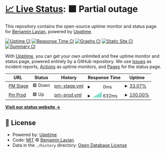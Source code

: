 # [📈 Live Status](https://blavian.github.io/status_codes): <!--live status--> **🟧 Partial outage**

This repository contains the open-source uptime monitor and status page for [Benjamin Lavian](https://blavian.github.io/status_codes), powered by [Upptime](https://github.com/upptime/upptime).

[![Uptime CI](https://github.com/blavian/status_codes/workflows/Uptime%20CI/badge.svg)](https://github.com/blavian/status_codes/actions?query=workflow%3A%22Uptime+CI%22)
[![Response Time CI](https://github.com/blavian/status_codes/workflows/Response%20Time%20CI/badge.svg)](https://github.com/blavian/status_codes/actions?query=workflow%3A%22Response+Time+CI%22)
[![Graphs CI](https://github.com/blavian/status_codes/workflows/Graphs%20CI/badge.svg)](https://github.com/blavian/status_codes/actions?query=workflow%3A%22Graphs+CI%22)
[![Static Site CI](https://github.com/blavian/status_codes/workflows/Static%20Site%20CI/badge.svg)](https://github.com/blavian/status_codes/actions?query=workflow%3A%22Static+Site+CI%22)
[![Summary CI](https://github.com/blavian/status_codes/workflows/Summary%20CI/badge.svg)](https://github.com/blavian/status_codes/actions?query=workflow%3A%22Summary+CI%22)

With [Upptime](https://upptime.js.org), you can get your own unlimited and free uptime monitor and status page, powered entirely by a GitHub repository. We use [Issues](https://github.com/blavian/status_codes/issues) as incident reports, [Actions](https://github.com/blavian/status_codes/actions) as uptime monitors, and [Pages](https://blavian.github.io/status_codes) for the status page.

<!--start: status pages-->
<!-- This summary is generated by Upptime (https://github.com/upptime/upptime) -->
<!-- Do not edit this manually, your changes will be overwritten -->
<!-- prettier-ignore -->
| URL | Status | History | Response Time | Uptime |
| --- | ------ | ------- | ------------- | ------ |
| <img alt="" src="https://icons.duckduckgo.com/ip3/www.apollo.stage.mpulsemobile.com.ico" height="13"> [PM Stage](https://www.apollo.stage.mpulsemobile.com) | 🟥 Down | [pm-stage.yml](https://github.com/blavian/status_codes/commits/HEAD/history/pm-stage.yml) | <details><summary><img alt="Response time graph" src="./graphs/pm-stage/response-time-week.png" height="20"> 0ms</summary><br><a href="https://blavian.github.io/status_codes/history/pm-stage"><img alt="Response time 0" src="https://img.shields.io/endpoint?url=https%3A%2F%2Fraw.githubusercontent.com%2Fblavian%2Fstatus_codes%2FHEAD%2Fapi%2Fpm-stage%2Fresponse-time.json"></a><br><a href="https://blavian.github.io/status_codes/history/pm-stage"><img alt="24-hour response time 0" src="https://img.shields.io/endpoint?url=https%3A%2F%2Fraw.githubusercontent.com%2Fblavian%2Fstatus_codes%2FHEAD%2Fapi%2Fpm-stage%2Fresponse-time-day.json"></a><br><a href="https://blavian.github.io/status_codes/history/pm-stage"><img alt="7-day response time 0" src="https://img.shields.io/endpoint?url=https%3A%2F%2Fraw.githubusercontent.com%2Fblavian%2Fstatus_codes%2FHEAD%2Fapi%2Fpm-stage%2Fresponse-time-week.json"></a><br><a href="https://blavian.github.io/status_codes/history/pm-stage"><img alt="30-day response time 0" src="https://img.shields.io/endpoint?url=https%3A%2F%2Fraw.githubusercontent.com%2Fblavian%2Fstatus_codes%2FHEAD%2Fapi%2Fpm-stage%2Fresponse-time-month.json"></a><br><a href="https://blavian.github.io/status_codes/history/pm-stage"><img alt="1-year response time 0" src="https://img.shields.io/endpoint?url=https%3A%2F%2Fraw.githubusercontent.com%2Fblavian%2Fstatus_codes%2FHEAD%2Fapi%2Fpm-stage%2Fresponse-time-year.json"></a></details> | <details><summary><a href="https://blavian.github.io/status_codes/history/pm-stage">33.07%</a></summary><a href="https://blavian.github.io/status_codes/history/pm-stage"><img alt="All-time uptime 33.07%" src="https://img.shields.io/endpoint?url=https%3A%2F%2Fraw.githubusercontent.com%2Fblavian%2Fstatus_codes%2FHEAD%2Fapi%2Fpm-stage%2Fuptime.json"></a><br><a href="https://blavian.github.io/status_codes/history/pm-stage"><img alt="24-hour uptime 33.07%" src="https://img.shields.io/endpoint?url=https%3A%2F%2Fraw.githubusercontent.com%2Fblavian%2Fstatus_codes%2FHEAD%2Fapi%2Fpm-stage%2Fuptime-day.json"></a><br><a href="https://blavian.github.io/status_codes/history/pm-stage"><img alt="7-day uptime 33.07%" src="https://img.shields.io/endpoint?url=https%3A%2F%2Fraw.githubusercontent.com%2Fblavian%2Fstatus_codes%2FHEAD%2Fapi%2Fpm-stage%2Fuptime-week.json"></a><br><a href="https://blavian.github.io/status_codes/history/pm-stage"><img alt="30-day uptime 33.07%" src="https://img.shields.io/endpoint?url=https%3A%2F%2Fraw.githubusercontent.com%2Fblavian%2Fstatus_codes%2FHEAD%2Fapi%2Fpm-stage%2Fuptime-month.json"></a><br><a href="https://blavian.github.io/status_codes/history/pm-stage"><img alt="1-year uptime 33.07%" src="https://img.shields.io/endpoint?url=https%3A%2F%2Fraw.githubusercontent.com%2Fblavian%2Fstatus_codes%2FHEAD%2Fapi%2Fpm-stage%2Fuptime-year.json"></a></details>
| <img alt="" src="https://icons.duckduckgo.com/ip3/apollo.mpulsemobile.com.ico" height="13"> [Pm Prod](https://apollo.mpulsemobile.com) | 🟩 Up | [pm-prod.yml](https://github.com/blavian/status_codes/commits/HEAD/history/pm-prod.yml) | <details><summary><img alt="Response time graph" src="./graphs/pm-prod/response-time-week.png" height="20"> 632ms</summary><br><a href="https://blavian.github.io/status_codes/history/pm-prod"><img alt="Response time 632" src="https://img.shields.io/endpoint?url=https%3A%2F%2Fraw.githubusercontent.com%2Fblavian%2Fstatus_codes%2FHEAD%2Fapi%2Fpm-prod%2Fresponse-time.json"></a><br><a href="https://blavian.github.io/status_codes/history/pm-prod"><img alt="24-hour response time 632" src="https://img.shields.io/endpoint?url=https%3A%2F%2Fraw.githubusercontent.com%2Fblavian%2Fstatus_codes%2FHEAD%2Fapi%2Fpm-prod%2Fresponse-time-day.json"></a><br><a href="https://blavian.github.io/status_codes/history/pm-prod"><img alt="7-day response time 632" src="https://img.shields.io/endpoint?url=https%3A%2F%2Fraw.githubusercontent.com%2Fblavian%2Fstatus_codes%2FHEAD%2Fapi%2Fpm-prod%2Fresponse-time-week.json"></a><br><a href="https://blavian.github.io/status_codes/history/pm-prod"><img alt="30-day response time 632" src="https://img.shields.io/endpoint?url=https%3A%2F%2Fraw.githubusercontent.com%2Fblavian%2Fstatus_codes%2FHEAD%2Fapi%2Fpm-prod%2Fresponse-time-month.json"></a><br><a href="https://blavian.github.io/status_codes/history/pm-prod"><img alt="1-year response time 632" src="https://img.shields.io/endpoint?url=https%3A%2F%2Fraw.githubusercontent.com%2Fblavian%2Fstatus_codes%2FHEAD%2Fapi%2Fpm-prod%2Fresponse-time-year.json"></a></details> | <details><summary><a href="https://blavian.github.io/status_codes/history/pm-prod">100.00%</a></summary><a href="https://blavian.github.io/status_codes/history/pm-prod"><img alt="All-time uptime 100.00%" src="https://img.shields.io/endpoint?url=https%3A%2F%2Fraw.githubusercontent.com%2Fblavian%2Fstatus_codes%2FHEAD%2Fapi%2Fpm-prod%2Fuptime.json"></a><br><a href="https://blavian.github.io/status_codes/history/pm-prod"><img alt="24-hour uptime 100.00%" src="https://img.shields.io/endpoint?url=https%3A%2F%2Fraw.githubusercontent.com%2Fblavian%2Fstatus_codes%2FHEAD%2Fapi%2Fpm-prod%2Fuptime-day.json"></a><br><a href="https://blavian.github.io/status_codes/history/pm-prod"><img alt="7-day uptime 100.00%" src="https://img.shields.io/endpoint?url=https%3A%2F%2Fraw.githubusercontent.com%2Fblavian%2Fstatus_codes%2FHEAD%2Fapi%2Fpm-prod%2Fuptime-week.json"></a><br><a href="https://blavian.github.io/status_codes/history/pm-prod"><img alt="30-day uptime 100.00%" src="https://img.shields.io/endpoint?url=https%3A%2F%2Fraw.githubusercontent.com%2Fblavian%2Fstatus_codes%2FHEAD%2Fapi%2Fpm-prod%2Fuptime-month.json"></a><br><a href="https://blavian.github.io/status_codes/history/pm-prod"><img alt="1-year uptime 100.00%" src="https://img.shields.io/endpoint?url=https%3A%2F%2Fraw.githubusercontent.com%2Fblavian%2Fstatus_codes%2FHEAD%2Fapi%2Fpm-prod%2Fuptime-year.json"></a></details>

<!--end: status pages-->

[**Visit our status website →**](https://blavian.github.io/status_codes)

## 📄 License

- Powered by: [Upptime](https://github.com/upptime/upptime)
- Code: [MIT](./LICENSE) © [Benjamin Lavian](https://blavian.github.io/status_codes)
- Data in the `./history` directory: [Open Database License](https://opendatacommons.org/licenses/odbl/1-0/)
